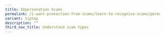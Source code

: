 ```yaml
---
title: Impersonation Scams
permalink: /i-want-protection-from-scams/learn-to-recognise-scams/permalink/
variant: tiptap
description: ""
third_nav_title: Understand scam types
---
```

<p></p>